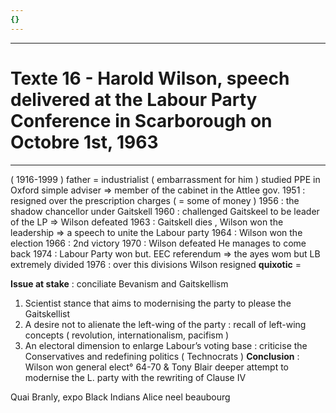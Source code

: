 ```yaml
---
{}
---
```

***
# Texte 16 - Harold Wilson, speech delivered at the Labour Party Conference in Scarborough on Octobre 1st, 1963
***

( 1916-1999 )
father = industrialist ( embarrassment for him )
studied PPE in Oxford 
simple adviser ⇒ member of the cabinet in the Attlee gov. 
1951 : resigned over the prescription charges ( = some of money )
1956 : the shadow chancellor under Gaitskell 
1960 : challenged Gaitskeel to be leader of the LP ⇒ Wilson defeated 
1963 : Gaitskell dies , Wilson won the leadership 
⇒ a speech to unite the Labour party 
1964 : Wilson won the election 
1966 : 2nd victory 
1970 : Wilson defeated 
He manages to come back 
1974 : Labour Party won but. EEC referendum ⇒ the ayes wom but LB extremely divided 
1976 : over this divisions Wilson resigned 
**quixotic** = 


**Issue at stake** : conciliate Bevanism and Gaitskellism 
1. Scientist stance that aims to modernising the party to please the Gaitskellist 
2. A desire not to alienate the left-wing of the party : recall of left-wing concepts ( revolution, internationalism, pacifism )
3. An electoral dimension to enlarge Labour’s voting base : criticise the Conservatives and redefining politics ( Technocrats ) 
**Conclusion** : Wilson won general elect° 64-70 & Tony Blair deeper attempt to modernise the L. party with the rewriting of Clause IV 

Quai Branly, expo Black Indians 
Alice neel beaubourg

